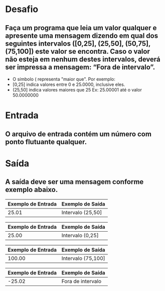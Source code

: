 # Desafio
## Faça um programa que leia um valor qualquer e apresente uma mensagem dizendo em qual dos seguintes intervalos ([0,25], (25,50], (50,75], (75,100]) este valor se encontra. Caso o valor não esteja em nenhum destes intervalos, deverá ser impressa a mensagem: “Fora de intervalo”.

- O símbolo ( representa "maior que". Por exemplo:
- [0,25]  indica valores entre 0 e 25.0000, inclusive eles.
- (25,50] indica valores maiores que 25 Ex: 25.00001 até o valor 50.0000000

# Entrada
## O arquivo de entrada contém um número com ponto flutuante qualquer.

# Saída
## A saída deve ser uma mensagem conforme exemplo abaixo.

 
|Exemplo de Entrada | Exemplo de Saída |
|-------------------|------------------|
|25.01              |Intervalo (25,50] |

|Exemplo de Entrada | Exemplo de Saída |
|-------------------|------------------|
|25.00              |Intervalo (0,25]  |

|Exemplo de Entrada | Exemplo de Saída |
|-------------------|------------------|
|100.00             |Intervalo (75,100]|


|Exemplo de Entrada | Exemplo de Saída |
|-------------------|------------------|
|-25.02             |Fora de intervalo |

